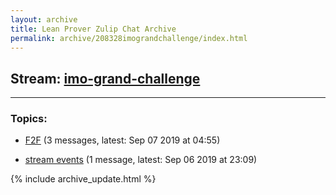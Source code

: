 ```yaml
---
layout: archive
title: Lean Prover Zulip Chat Archive
permalink: archive/208328imograndchallenge/index.html
---
```


## Stream: [imo-grand-challenge](https://leanprover-community.github.io/archive/208328imograndchallenge/index.html)
---

### Topics:

* [F2F](00479F2F.html) (3 messages, latest: Sep 07 2019 at 04:55)

* [stream events](95106streamevents.html) (1 message, latest: Sep 06 2019 at 23:09)


{% include archive_update.html %}
